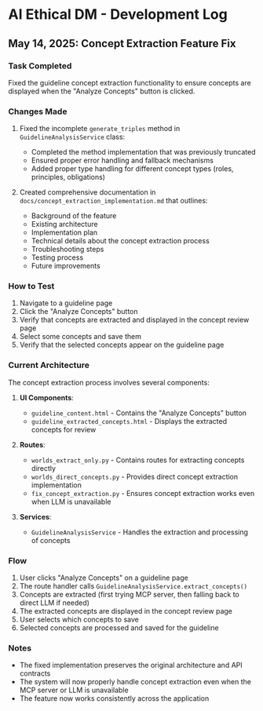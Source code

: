 # AI Ethical DM - Development Log

## May 14, 2025: Concept Extraction Feature Fix

### Task Completed
Fixed the guideline concept extraction functionality to ensure concepts are displayed when the "Analyze Concepts" button is clicked.

### Changes Made
1. Fixed the incomplete `generate_triples` method in `GuidelineAnalysisService` class:
   - Completed the method implementation that was previously truncated
   - Ensured proper error handling and fallback mechanisms
   - Added proper type handling for different concept types (roles, principles, obligations)

2. Created comprehensive documentation in `docs/concept_extraction_implementation.md` that outlines:
   - Background of the feature
   - Existing architecture
   - Implementation plan
   - Technical details about the concept extraction process
   - Troubleshooting steps
   - Testing process
   - Future improvements

### How to Test
1. Navigate to a guideline page
2. Click the "Analyze Concepts" button
3. Verify that concepts are extracted and displayed in the concept review page
4. Select some concepts and save them
5. Verify that the selected concepts appear on the guideline page

### Current Architecture
The concept extraction process involves several components:

1. **UI Components**:
   - `guideline_content.html` - Contains the "Analyze Concepts" button
   - `guideline_extracted_concepts.html` - Displays the extracted concepts for review

2. **Routes**:
   - `worlds_extract_only.py` - Contains routes for extracting concepts directly
   - `worlds_direct_concepts.py` - Provides direct concept extraction implementation
   - `fix_concept_extraction.py` - Ensures concept extraction works even when LLM is unavailable

3. **Services**:
   - `GuidelineAnalysisService` - Handles the extraction and processing of concepts

### Flow
1. User clicks "Analyze Concepts" on a guideline page
2. The route handler calls `GuidelineAnalysisService.extract_concepts()`
3. Concepts are extracted (first trying MCP server, then falling back to direct LLM if needed)
4. The extracted concepts are displayed in the concept review page
5. User selects which concepts to save
6. Selected concepts are processed and saved for the guideline

### Notes
- The fixed implementation preserves the original architecture and API contracts
- The system will now properly handle concept extraction even when the MCP server or LLM is unavailable
- The feature now works consistently across the application
